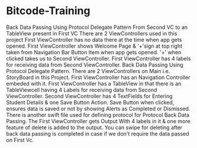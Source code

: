 # Bitcode-Training
Back Data Passing Using Protocol Delegate Pattern From Second VC to an TableView present in First VC
There are 2 ViewControllers used in this project
First ViewController has no data there at the time when app gets opened. First ViewController shows Welcome Page & '+'sign at top right taken from Navigation Bar Button Item when app gets opened. '+' when clicked takes us to Second ViewController.
First ViewController has 4 labels for receiving data from Second ViewController.
Back Data Passing Using Protocol Delegate Pattern.
There are 2 ViewControllers on Main i.e. StoryBoard in this Project. First ViewController has an Navigation Controller embeded with it.
First ViewController has a TableView in that there is an TableViewcell having 4 Labels for receiving data from Second ViewController. 
Second ViewController has 4 TextFields for Entering Student Details & one Save Button Action.
Save Button when clicked, ensures data is saved or not by showing Alerts as Completed or Dismissed.
There is another swift file used for defining protocol for Protocol Back Data Passing.
The First ViewController gets Output With 4 labels in it & one more feature of delete is added to the output.
You can swipe for deleting after back data passing is completed in case if we don't require the data passed on First Vc.
